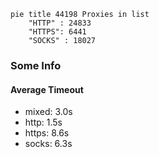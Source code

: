 
```mermaid
pie title 44198 Proxies in list
    "HTTP" : 24833
    "HTTPS": 6441
    "SOCKS" : 18027
```

### Some Info
#### Average Timeout

- mixed: 3.0s
- http: 1.5s
- https: 8.6s
- socks: 6.3s
